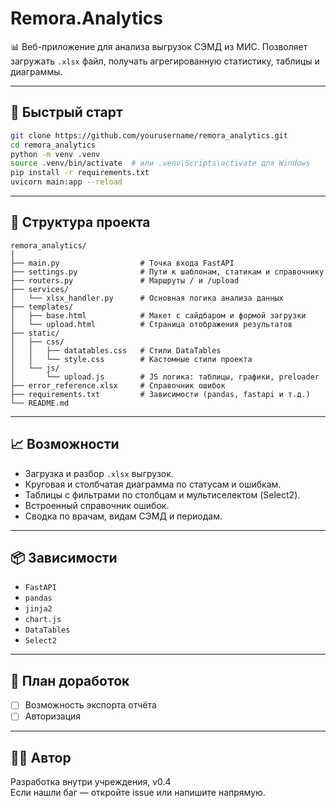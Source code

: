 # Remora.Analytics

📊 Веб-приложение для анализа выгрузок СЭМД из МИС. Позволяет загружать `.xlsx` файл, получать агрегированную статистику, таблицы и диаграммы.

---

## 🚀 Быстрый старт

```bash
git clone https://github.com/yourusername/remora_analytics.git
cd remora_analytics
python -m venv .venv
source .venv/bin/activate  # или .venv\Scripts\activate для Windows
pip install -r requirements.txt
uvicorn main:app --reload
```

---

## 📂 Структура проекта

```
remora_analytics/
│
├── main.py                  # Точка входа FastAPI
├── settings.py              # Пути к шаблонам, статикам и справочнику
├── routers.py               # Маршруты / и /upload
├── services/
│   └── xlsx_handler.py      # Основная логика анализа данных
├── templates/
│   ├── base.html            # Макет с сайдбаром и формой загрузки
│   └── upload.html          # Страница отображения результатов
├── static/
│   ├── css/
│   │   ├── datatables.css   # Стили DataTables
│   │   └── style.css        # Кастомные стили проекта
│   └── js/
│       └── upload.js        # JS логика: таблицы, графики, preloader
├── error_reference.xlsx     # Справочник ошибок
├── requirements.txt         # Зависимости (pandas, fastapi и т.д.)
└── README.md
```

---

## 📈 Возможности

- Загрузка и разбор `.xlsx` выгрузок.
- Круговая и столбчатая диаграмма по статусам и ошибкам.
- Таблицы с фильтрами по столбцам и мультиселектом (Select2).
- Встроенный справочник ошибок.
- Сводка по врачам, видам СЭМД и периодам.

---

## 📦 Зависимости

- `FastAPI`
- `pandas`
- `jinja2`
- `chart.js`
- `DataTables`
- `Select2`

---

## 📌 План доработок

- [ ] Возможность экспорта отчёта
- [ ] Авторизация

---

## 🧑‍💻 Автор

Разработка внутри учреждения, v0.4  
Если нашли баг — откройте issue или напишите напрямую.